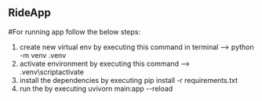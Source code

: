 ## RideApp

#For running app follow the below steps:
1. create new virtual env by executing this command in terminal --> python -m venv .venv
2. activate environment by executing this command --> .venv\scriptactivate
3. install the dependencies by executing pip install -r requirements.txt
4. run the by executing uvivorn main:app --reload

